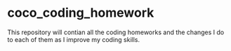 # coco_coding_homework
This repository will contian all the coding homeworks
and the changes I do to each of them as I improve
my coding skills.
